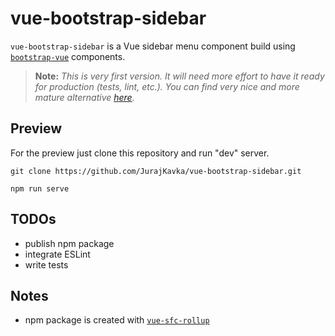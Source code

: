 # vue-bootstrap-sidebar

`vue-bootstrap-sidebar` is a Vue sidebar menu component build using [`bootstrap-vue`](https://bootstrap-vue.js.org/) components. 
> **Note:** *This is very first version. It will need more effort to have it ready for production (tests, lint, etc.). You can find very nice and more mature alternative [here](https://github.com/yaminncco/vue-sidebar-menu).*

## Preview
For the preview just clone this repository and run "dev" server.
```
git clone https://github.com/JurajKavka/vue-bootstrap-sidebar.git
```
```
npm run serve
```

## TODOs
- publish npm package
- integrate ESLint
- write tests

## Notes
- npm package is created with [`vue-sfc-rollup`](https://www.npmjs.com/package/vue-sfc-rollup)
